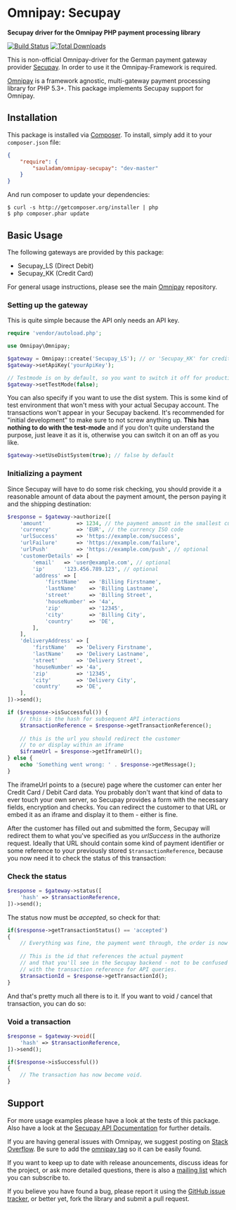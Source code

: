 # Omnipay: Secupay

**Secupay driver for the Omnipay PHP payment processing library**

[![Build Status](https://travis-ci.org/sauladam/omnipay-secupay.svg?branch=master)](https://travis-ci.org/sauladam/omnipay-secupay)
[![Total Downloads](https://poser.pugx.org/sauladam/omnipay-secupay/downloads.png)](https://packagist.org/packages/sauladam/omnipay-secupay)

This is non-official Omnipay-driver for the German payment gateway provider [Secupay](https://www.secupay.ag/).
In order to use it the Omnipay-Framework is required.

[Omnipay](https://github.com/omnipay/omnipay) is a framework agnostic, multi-gateway payment
processing library for PHP 5.3+. This package implements Secupay support for Omnipay.

## Installation

This package is installed via [Composer](http://getcomposer.org/). To install, simply add it
to your `composer.json` file:

```json
{
    "require": {
        "sauladam/omnipay-secupay": "dev-master"
    }
}
```

And run composer to update your dependencies:

    $ curl -s http://getcomposer.org/installer | php
    $ php composer.phar update

## Basic Usage

The following gateways are provided by this package:

* Secupay_LS (Direct Debit)
* Secupay_KK (Credit Card)

For general usage instructions, please see the main [Omnipay](https://github.com/omnipay/omnipay)
repository.

### Setting up the gateway
This is quite simple because the API only needs an API key.

```php
require 'vendor/autoload.php';

use Omnipay\Omnipay;

$gateway = Omnipay::create('Secupay_LS'); // or 'Secupay_KK' for credit card
$gateway->setApiKey('yourApiKey');

// Testmode is on by default, so you want to switch it off for production.
$gateway->setTestMode(false);
```
You can also specify if you want to use the dist system. This is some kind of test environment that won't mess with your actual Secupay account. The transactions won't appear in your Secupay backend. It's recommended for "initial development" to make sure to not screw anything up. **This has nothing to do with the test-mode** and if you don't quite understand the purpose, just leave it as it is, otherwise you can switch it on an off as you like.

```php
$gateway->setUseDistSystem(true); // false by default
```

### Initializing a payment
Since Secupay will have to do some risk checking, you should provide it a reasonable amount of data about the payment amount, the person paying it and the shipping destination:

```php
$response = $gateway->authorize([
    'amount'          => 1234, // the payment amount in the smallest currency unit
    'currency'        => 'EUR', // the currency ISO code
    'urlSuccess'      => 'https://example.com/success',
    'urlFailure'      => 'https://example.com/failure',
    'urlPush'         => 'https://example.com/push', // optional
    'customerDetails' => [
        'email'   => 'user@example.com', // optional
        'ip'      '123.456.789.123', // optional
        'address' => [
            'firstName'   => 'Billing Firstname',
            'lastName'    => 'Billing Lastname',
            'street'      => 'Billing Street',
            'houseNumber' => '4a',
            'zip'         => '12345',
            'city'        => 'Billing City',
            'country'     => 'DE',
        ],
    ],
    'deliveryAddress' => [
        'firstName'   => 'Delivery Firstname',
        'lastName'    => 'Delivery Lastname',
        'street'      => 'Delivery Street',
        'houseNumber' => '4a',
        'zip'         => '12345',
        'city'        => 'Delivery City',
        'country'     => 'DE',
    ],
])->send();

if ($response->isSuccessful()) {
    // this is the hash for subsequent API interactions
    $transactionReference = $response->getTransactionReference(); 
    
    // this is the url you should redirect the customer 
    // to or display within an iframe
    $iframeUrl = $response->getIframeUrl();
} else {
    echo 'Something went wrong: ' . $response->getMessage();
}
```
The iframeUrl points to a (secure) page where the customer can enter her Credit Card / Debit Card data. You probably don't want that kind of data to ever touch your own server, so Secupay provides a form with the necessary fields, encryption and checks. You can redirect the customer to that URL or embed it as an iframe and display it to them - either is fine.

After the customer has filled out and submitted the form, Secupay will redirect them to what you've specified as you *urlSuccess* in the authorize request. Ideally that URL should contain some kind of payment identifier or some reference to your previously stored `$transactionReference`, because you now need it to check the status of this transaction:

### Check the status
```php
$response = $gateway->status([
    'hash' => $transactionReference,
])->send();
```
The status now must be *accepted*, so check for that:
```php
if($response->getTransactionStatus() == 'accepted')
{
    // Everything was fine, the payment went through, the order is now ready to ship.
    
    // This is the id that references the actual payment 
    // and that you'll see in the Secupay backend - not to be confused
    // with the transaction reference for API queries.
    $transactionId = $response->getTransactionId();
}
```

And that's pretty much all there is to it. If you want to void / cancel that transaction, you can do so:

### Void a transaction
```php
$response = $gateway->void([
    'hash' => $transactionReference,
])->send();

if($response->isSuccessful())
{
    // The transaction has now become void.
}
```

## Support

For more usage examples please have a look at the tests of this package. Also have a look at the [Secupay API Documentation](https://github.com/secupay/doc-flex-api) for further details.

If you are having general issues with Omnipay, we suggest posting on
[Stack Overflow](http://stackoverflow.com/). Be sure to add the
[omnipay tag](http://stackoverflow.com/questions/tagged/omnipay) so it can be easily found.

If you want to keep up to date with release anouncements, discuss ideas for the project,
or ask more detailed questions, there is also a [mailing list](https://groups.google.com/forum/#!forum/omnipay) which
you can subscribe to.

If you believe you have found a bug, please report it using the [GitHub issue tracker](https://github.com/sauladam/omnipay-secupay/issues),
or better yet, fork the library and submit a pull request.
